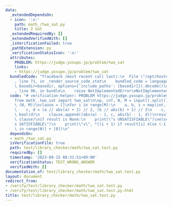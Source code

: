 ```yaml
---
data:
  _extendedDependsOn:
  - icon: ':x:'
    path: math_/two_sat.py
    title: 2 Sat
  _extendedRequiredBy: []
  _extendedVerifiedWith: []
  _isVerificationFailed: true
  _pathExtension: py
  _verificationStatusIcon: ':x:'
  attributes:
    PROBLEM: https://judge.yosupo.jp/problem/two_sat
    links:
    - https://judge.yosupo.jp/problem/two_sat
  bundledCode: "Traceback (most recent call last):\n  File \"/opt/hostedtoolcache/PyPy/3.10.13/x64/lib/pypy3.10/site-packages/onlinejudge_verify/documentation/build.py\"\
    , line 71, in _render_source_code_stat\n    bundled_code = language.bundle(stat.path,\
    \ basedir=basedir, options={'include_paths': [basedir]}).decode()\n  File \"/opt/hostedtoolcache/PyPy/3.10.13/x64/lib/pypy3.10/site-packages/onlinejudge_verify/languages/python.py\"\
    , line 96, in bundle\n    raise NotImplementedError\nNotImplementedError\n"
  code: "# verification-helper: PROBLEM https://judge.yosupo.jp/problem/two_sat\n\n\
    from math_.two_sat import two_sat\n\np, cnf, N, M = input().split()\nN, M = map(int,\
    \ (N, M))\nclause = []\nfor i in range(M):\n    a, b, z = map(int, input().split())\n\
    \    c, d = (a // abs(a) + 1) // 2, (b // abs(b) + 1) // 2\n    c, d = bool(c),\
    \ bool(d)\n    clause.append((abs(a) - 1, c, abs(b) - 1, d))\nresult = two_sat(N,\
    \ clause)\nif result is None:\n    print(\"s UNSATISFIABLE\")\nelse:\n    print(\"\
    s SATISFIABLE\")\n    print(\"v\", *[(i + 1) if result[i] else (-1 - i) for i\
    \ in range(N)] + [0])\n"
  dependsOn:
  - math_/two_sat.py
  isVerificationFile: true
  path: test/library_checker/math/two_sat.test.py
  requiredBy: []
  timestamp: '2023-09-15 08:31:51+09:00'
  verificationStatus: TEST_WRONG_ANSWER
  verifiedWith: []
documentation_of: test/library_checker/math/two_sat.test.py
layout: document
redirect_from:
- /verify/test/library_checker/math/two_sat.test.py
- /verify/test/library_checker/math/two_sat.test.py.html
title: test/library_checker/math/two_sat.test.py
---
```

